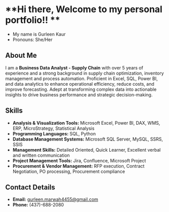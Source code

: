 # **Hi there, Welcome to my personal portfolio!! **
- My name is Gurleen Kaur
- Pronouns: She/Her

## **About Me**
I am a **Business Data Analyst - Supply Chain** with over 5 years of experience and a strong background in supply chain optimization, inventory management and process automation. Proficient in Excel, SQL, Power BI, and data analytics to enhance operational efficiency, reduce costs, and improve forecasting. Adept at transforming complex data into actionable insights to drive business performance and strategic decision-making.

## **Skills**
- **Analysis & Visualization Tools:** Microsoft Excel, Power BI, DAX, WMS, ERP, MicroStrategy, Statistical Analysis
- **Programming Languages:** SQL, Python
- **Database Management Systems:** Microsoft SQL Server, MySQL, SSRS, SSIS
- **Management Skills:** Detailed Oriented, Quick Learner, Excellent verbal and written communication
- **Project Management Tools:** Jira, Confluence, Microsoft Project
- **Procurement & Vendor Management:** RFP execution, Contract Negotiation, PO processing, Procurement compliance

## **Contact Details**
- **Email:** gurleen.marwah4455@gmail.com
- **Phone:** (437)-688-2080
